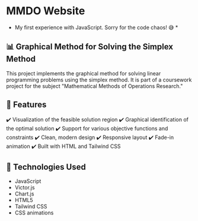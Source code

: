# MMDO Website

* My first experience with JavaScript. Sorry for the code chaos! 😅 *

## 📊 Graphical Method for Solving the Simplex Method
This project implements the graphical method for solving linear programming problems using the simplex method. It is part of a coursework project for the subject "Mathematical Methods of Operations Research."

## 🔹 Features
✔️ Visualization of the feasible solution region
✔️ Graphical identification of the optimal solution
✔️ Support for various objective functions and constraints
✔️ Clean, modern design
✔️ Responsive layout
✔️ Fade-in animation
✔️ Built with HTML and Tailwind CSS

## 📌 Technologies Used
- JavaScript
- Victor.js
- Chart.js
- HTML5
- Tailwind CSS
- CSS animations
